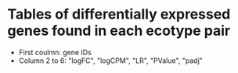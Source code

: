 # Tables of differentially expressed genes found in each ecotype pair

- First coulmn: gene IDs
- Column 2 to 6: "logFC", "logCPM", "LR", "PValue", "padj"
